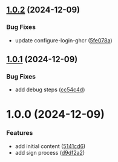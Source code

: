 ## [1.0.2](https://github.com/xoanmm/python-app-masterclass-devsecops-ed8-xoanmm/compare/v1.0.1...v1.0.2) (2024-12-09)


### Bug Fixes

* update configure-login-ghcr ([5fe078a](https://github.com/xoanmm/python-app-masterclass-devsecops-ed8-xoanmm/commit/5fe078aa45e82b571e7f50158481fee13a4839e9))

## [1.0.1](https://github.com/xoanmm/python-app-masterclass-devsecops-ed8-xoanmm/compare/v1.0.0...v1.0.1) (2024-12-09)


### Bug Fixes

* add debug steps ([cc54c4d](https://github.com/xoanmm/python-app-masterclass-devsecops-ed8-xoanmm/commit/cc54c4d875186b75bb433a1cf53f1dda6007c86e))

# 1.0.0 (2024-12-09)


### Features

* add initial content ([5141cd6](https://github.com/xoanmm/python-app-masterclass-devsecops-ed8-xoanmm/commit/5141cd652d062fa5011b22c0d6452c69016940b9))
* add sign process ([d9df2a2](https://github.com/xoanmm/python-app-masterclass-devsecops-ed8-xoanmm/commit/d9df2a262e629e103fa2245fbaaeec9ea6e7cba8))
